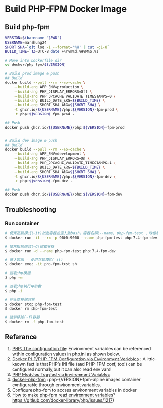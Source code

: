 # Build PHP-FPM Docker Image

## Build php-fpm

```bash
VERSION=$(basename "$PWD")
USERNAME=marshung24
SHORT_SHA=`git log -1 --format='%H' | cut -c1-8`
BUILD_TIME=`TZ=UTC-8 date +%Y%m%d.%H%M%S.%z`

# Move into Dockerfile dir
cd docker/php-fpm/${VERSION}

# Build prod image & push
## Build
docker build --pull --rm --no-cache \
    --build-arg APP_ENV=production \
    --build-arg PHP_DISPLAY_ERRORS=Off \
    --build-arg PHP_OPCACHE_VALIDATE_TIMESTAMPS=0 \
    --build-arg BUILD_DATE_ARG=${BUILD_TIME} \
    --build-arg SHORT_SHA_ARG=${SHORT_SHA} \
    -t ghcr.io/${USERNAME}/php:${VERSION}-fpm-prod \
    -t php:${VERSION}-fpm-prod .

## Push
docker push ghcr.io/${USERNAME}/php:${VERSION}-fpm-prod


# Build dev image & push
## Build
docker build --pull --rm --no-cache \
    --build-arg APP_ENV=development \
    --build-arg PHP_DISPLAY_ERRORS=On \
    --build-arg PHP_OPCACHE_VALIDATE_TIMESTAMPS=1 \
    --build-arg BUILD_DATE_ARG=${BUILD_TIME} \
    --build-arg SHORT_SHA_ARG=${SHORT_SHA} \
    -t ghcr.io/${USERNAME}/php:${VERSION}-fpm-dev \
    -t php:${VERSION}-fpm-dev .

## Push
docker push ghcr.io/${USERNAME}/php:${VERSION}-fpm-dev
```

## Troubleshooting
### Run container
```sh
# 使用互動模式(-it)啟動容器並進入到bash，容器名稱(--name) php-fpm-test 、映像檔 php:7.4-fpm-dev ，埠號映射(-p) 9000 to host:9000，用完即關(--rm)
$ docker run -it --rm -p 9000:9000 --name php-fpm-test php:7.4-fpm-dev bash

# 使用服務模式(-d)啟動容器
$ docker run -d --name php-fpm-test php:7.4-fpm-dev

# 進入容器 - 使用互動模式(-it)
$ docker exec -it php-fpm-test sh

# 查看php模組
$ php -m

# 查看php執行中參數
$ php -i

# 停止並移除容器
$ docker stop php-fpm-test
$ docker rm php-fpm-test

# 強制移除(-f)容器
$ docker rm -f php-fpm-test
```

## Referance
1. [PHP: The configuration file](https://www.php.net/manual/en/configuration.file.php#configuration.file): Environment variables can be referenced within configuration values in php.ini as shown below.
2. [Docker PHP/PHP-FPM Configuration via Environment Variables](https://jtreminio.com/blog/docker-php-php-fpm-configuration-via-environment-variables/) : A little-known fact is that PHP’s INI file (and PHP-FPM conf, too!) can be configured normally,but it can also read env vars!
3. [PHP Modules Toggled via Environment Variables](https://jtreminio.com/blog/php-modules-toggled-via-environment-variables/)
4. [docker-php-fpm](https://github.com/digitalascetic/docker-php-fpm) : php-{VERSION}-fpm-alpine images container configurable through environment variables.
5. [Configure php-fpm to access environment variables in docker](https://serverfault.com/questions/813368/configure-php-fpm-to-access-environment-variables-in-docker)
6. [How to make php-fpm read environment variables?]() https://github.com/docker-library/php/issues/1217)





